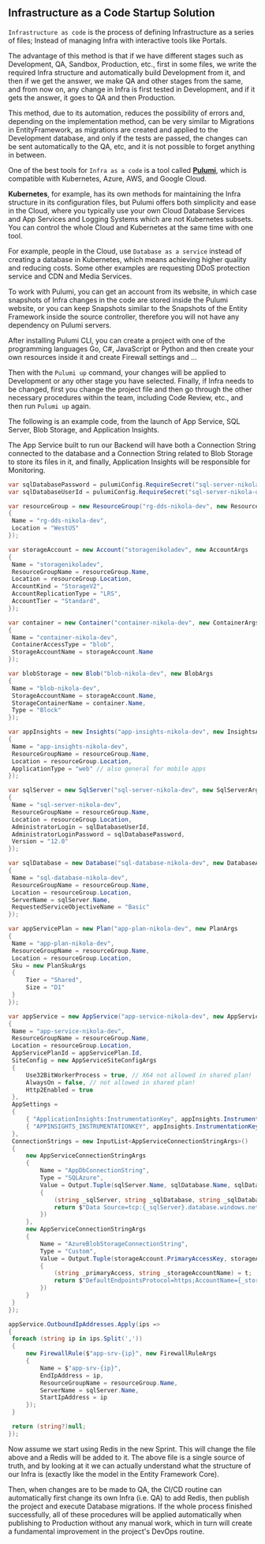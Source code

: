 ﻿## **Infrastructure as a Code** Startup Solution

`Infrastructure as code` is the process of defining Infrastructure as a series of files; Instead of managing Infra with interactive tools like Portals.

The advantage of this method is that if we have different stages such as Development, QA, Sandbox, Production, etc., first in some files, we write the required Infra structure and automatically build Development from it, and then if we get the answer, we make QA and other stages from the same, and from now on, any change in Infra is first tested in Development, and if it gets the answer, it goes to QA and then Production.

This method, due to its automation, reduces the possibility of errors and, depending on the implementation method, can be very similar to Migrations in EntityFramework, as migrations are created and applied to the Development database, and only if the tests are passed, the changes can be sent automatically to the QA, etc, and it is not possible to forget anything in between.

One of the best tools for `Infra as a code` is a tool called **[Pulumi](https://www.pulumi.com/)**, which is compatible with Kubernetes, Azure, AWS, and Google Cloud.

**Kubernetes**, for example, has its own methods for maintaining the Infra structure in its configuration files, but Pulumi offers both simplicity and ease in the Cloud, where you typically use your own Cloud Database Services and App Services and Logging Systems which are not Kubernetes subsets. You can control the whole Cloud and Kubernetes at the same time with one tool.

For example, people in the Cloud, use `Database as a service` instead of creating a database in Kubernetes, which means achieving higher quality and reducing costs. Some other examples are requesting DDoS protection service and CDN and Media Services.

To work with Pulumi, you can get an account from its website, in which case snapshots of Infra changes in the code are stored inside the Pulumi website, or you can keep Snapshots similar to the Snapshots of the Entity Framework inside the source controller, therefore you will not have any dependency on Pulumi servers.

After installing Pulumi CLI, you can create a project with one of the programming languages Go, C#, JavaScript or Python and then create your own resources inside it and create Firewall settings and ...


Then with the `Pulumi up` command, your changes will be applied to Development or any other stage you have selected. Finally, if Infra needs to be changed, first you change the project file and then go through the other necessary procedures within the team, including Code Review, etc., and then run `Pulumi up` again.

The following is an example code, from the launch of App Service, SQL Server, Blob Storage, and Application Insights.

The App Service built to run our Backend will have both a Connection String connected to the database and a Connection String related to Blob Storage to store its files in it, and finally, Application Insights will be responsible for Monitoring.

   ```csharp
var sqlDatabasePassword = pulumiConfig.RequireSecret("sql-server-nikola-dev-password");
var sqlDatabaseUserId = pulumiConfig.RequireSecret("sql-server-nikola-dev-user-id");

var resourceGroup = new ResourceGroup("rg-dds-nikola-dev", new ResourceGroupArgs
{
    Name = "rg-dds-nikola-dev",
    Location = "WestUS"
});

var storageAccount = new Account("storagenikoladev", new AccountArgs
{
    Name = "storagenikoladev",
    ResourceGroupName = resourceGroup.Name,
    Location = resourceGroup.Location,
    AccountKind = "StorageV2",
    AccountReplicationType = "LRS",
    AccountTier = "Standard",
});

var container = new Container("container-nikola-dev", new ContainerArgs
{
    Name = "container-nikola-dev",
    ContainerAccessType = "blob",
    StorageAccountName = storageAccount.Name
});

var blobStorage = new Blob("blob-nikola-dev", new BlobArgs
{
    Name = "blob-nikola-dev",
    StorageAccountName = storageAccount.Name,
    StorageContainerName = container.Name,
    Type = "Block"
});

var appInsights = new Insights("app-insights-nikola-dev", new InsightsArgs
{
    Name = "app-insights-nikola-dev",
    ResourceGroupName = resourceGroup.Name,
    Location = resourceGroup.Location,
    ApplicationType = "web" // also general for mobile apps
});

var sqlServer = new SqlServer("sql-server-nikola-dev", new SqlServerArgs
{
    Name = "sql-server-nikola-dev",
    ResourceGroupName = resourceGroup.Name,
    Location = resourceGroup.Location,
    AdministratorLogin = sqlDatabaseUserId,
    AdministratorLoginPassword = sqlDatabasePassword,
    Version = "12.0"
});

var sqlDatabase = new Database("sql-database-nikola-dev", new DatabaseArgs
{
    Name = "sql-database-nikola-dev",
    ResourceGroupName = resourceGroup.Name,
    Location = resourceGroup.Location,
    ServerName = sqlServer.Name,
    RequestedServiceObjectiveName = "Basic"
});

var appServicePlan = new Plan("app-plan-nikola-dev", new PlanArgs
{
    Name = "app-plan-nikola-dev",
    ResourceGroupName = resourceGroup.Name,
    Location = resourceGroup.Location,
    Sku = new PlanSkuArgs
    {
        Tier = "Shared",
        Size = "D1"
    }
});

var appService = new AppService("app-service-nikola-dev", new AppServiceArgs
{
    Name = "app-service-nikola-dev",
    ResourceGroupName = resourceGroup.Name,
    Location = resourceGroup.Location,
    AppServicePlanId = appServicePlan.Id,
    SiteConfig = new AppServiceSiteConfigArgs
    {
        Use32BitWorkerProcess = true, // X64 not allowed in shared plan!
        AlwaysOn = false, // not allowed in shared plan!
        Http2Enabled = true
    },
    AppSettings =
    {
        { "ApplicationInsights:InstrumentationKey", appInsights.InstrumentationKey },
        { "APPINSIGHTS_INSTRUMENTATIONKEY", appInsights.InstrumentationKey }
    },
    ConnectionStrings = new InputList<AppServiceConnectionStringArgs>()
    {
        new AppServiceConnectionStringArgs
        {
            Name = "AppDbConnectionString",
            Type = "SQLAzure",
            Value = Output.Tuple(sqlServer.Name, sqlDatabase.Name, sqlDatabaseUserId, sqlDatabasePassword).Apply(t =>
            {
                (string _sqlServer, string _sqlDatabase, string _sqlDatabaseUserId, string _sqlDatabasePassword) = t;
                return $"Data Source=tcp:{_sqlServer}.database.windows.net;Initial Catalog={_sqlDatabase};User ID={_sqlDatabaseUserId};Password={_sqlDatabasePassword};Max Pool Size=1024;Persist Security Info=true;Application Name=Nikola";
            })
        },
        new AppServiceConnectionStringArgs
        {
            Name = "AzureBlobStorageConnectionString",
            Type = "Custom",
            Value = Output.Tuple(storageAccount.PrimaryAccessKey, storageAccount.Name).Apply(t =>
            {
                (string _primaryAccess, string _storageAccountName) = t;
                return $"DefaultEndpointsProtocol=https;AccountName={_storageAccountName};AccountKey={_primaryAccess};EndpointSuffix=core.windows.net";
            })
        }
    }
});

appService.OutboundIpAddresses.Apply(ips =>
{
    foreach (string ip in ips.Split(','))
    {
        new FirewallRule($"app-srv-{ip}", new FirewallRuleArgs
        {
            Name = $"app-srv-{ip}",
            EndIpAddress = ip,
            ResourceGroupName = resourceGroup.Name,
            ServerName = sqlServer.Name,
            StartIpAddress = ip
        });
    }

    return (string?)null;
});
```

Now assume we start using Redis in the new Sprint. This will change the file above and a Redis will be added to it. The above file is a single source of truth, and by looking at it we can actually understand what the structure of our Infra is (exactly like the model in the Entity Framework Core).

Then, when changes are to be made to QA, the CI/CD routine can automatically first change its own Infra (i.e. QA) to add Redis, then publish the project and execute Database migrations. If the whole process finished successfully, all of these procedures will be applied automatically when publishing to Production without any manual work, which in turn will create a fundamental improvement in the project's DevOps routine.
